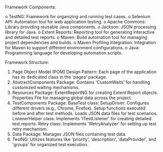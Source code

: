 
Framework Components:

o	TestNG: Framework for organizing and running test cases.
o	Selenium API: Automation tool for web application testing.
o	Apache Commons: Library providing reusable Java components.
o	Jackson: JSON processing library for Java.
o	Extent Reports: Reporting tool for generating interactive and detailed test reports.
o	Maven: Build automation tool for managing project dependencies and builds.
o	Maven Profiling Integration: Integration for Maven to support different environment configurations.
o	Java: Programming language for developing automation scripts.


Framework Structure:
1.	Page Object Model (POM) Design Pattern: Each page of the application has its dedicated class in the 'pages' package.
2.	AbstractComponents Package: Contains 'CustomWaits' for handling customized waiting mechanisms.
3.	Resources Package:
        ExtentReportNG for creating Extent Report objects.
        Properties File for managing global data across the project.
4.	TestComponents Package:
BaseTest class:
        SetupDriver: Configures different drivers (e.g., Chrome, Firefox).
        Setup functions executed before and after test methods.
        Loads JSON data files for test scenarios.
ListenerHelper class: Implements 'ITestListener' for creating detailed test reports.
Retry class: Implements 'IRetryAnalyzer' for setting up test retry mechanism.
5.	Data Package: Manages JSON files containing test data.
6.	TestNG: Utilizes features like 'priority', 'description', 'dataProvider', and 'groups' for organized test execution.

